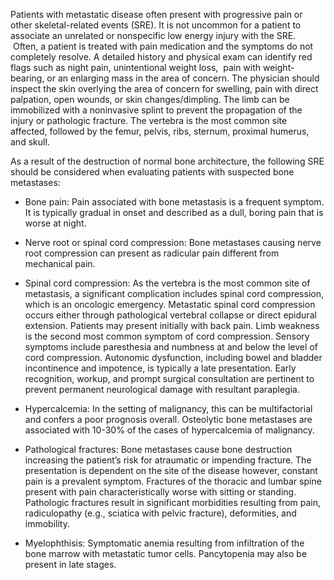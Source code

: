 Patients with metastatic disease often present with progressive pain or other skeletal-related events (SRE). It is not uncommon for a patient to associate an unrelated or nonspecific low energy injury with the SRE.  Often, a patient is treated with pain medication and the symptoms do not completely resolve. A detailed history and physical exam can identify red flags such as night pain, unintentional weight loss,  pain with weight-bearing, or an enlarging mass in the area of concern. The physician should inspect the skin overlying the area of concern for swelling, pain with direct palpation, open wounds, or skin changes/dimpling. The limb can be immobilized with a noninvasive splint to prevent the propagation of the injury or pathologic fracture. The vertebra is the most common site affected, followed by the femur, pelvis, ribs, sternum, proximal humerus, and skull.

As a result of the destruction of normal bone architecture, the following SRE should be considered when evaluating patients with suspected bone metastases:

- Bone pain: Pain associated with bone metastasis is a frequent symptom. It is typically gradual in onset and described as a dull, boring pain that is worse at night.

- Nerve root or spinal cord compression: Bone metastases causing nerve root compression can present as radicular pain different from mechanical pain.

- Spinal cord compression: As the vertebra is the most common site of metastasis, a significant complication includes spinal cord compression, which is an oncologic emergency. Metastatic spinal cord compression occurs either through pathological vertebral collapse or direct epidural extension. Patients may present initially with back pain. Limb weakness is the second most common symptom of cord compression. Sensory symptoms include paresthesia and numbness at and below the level of cord compression. Autonomic dysfunction, including bowel and bladder incontinence and impotence, is typically a late presentation. Early recognition, workup, and prompt surgical consultation are pertinent to prevent permanent neurological damage with resultant paraplegia.

- Hypercalcemia: In the setting of malignancy, this can be multifactorial and confers a poor prognosis overall. Osteolytic bone metastases are associated with 10-30% of the cases of hypercalcemia of malignancy.

- Pathological fractures: Bone metastases cause bone destruction increasing the patient’s risk for atraumatic or impending fracture. The presentation is dependent on the site of the disease however, constant pain is a prevalent symptom. Fractures of the thoracic and lumbar spine present with pain characteristically worse with sitting or standing. Pathologic fractures result in significant morbidities resulting from pain, radiculopathy (e.g., sciatica with pelvic fracture), deformities, and immobility.

- Myelophthisis: Symptomatic anemia resulting from infiltration of the bone marrow with metastatic tumor cells. Pancytopenia may also be present in late stages.